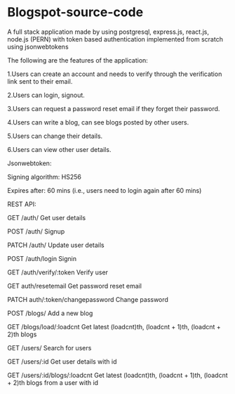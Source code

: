 # Blogspot-source-code

A full stack application made by using postgresql, express.js, react.js, node.js (PERN) with token based authentication implemented from scratch using jsonwebtokens


The following are the features of the application:

1.Users can create an account and needs to verify through the verification link sent to their email.

2.Users can login, signout.

3.Users can request a password reset email if they forget their password.

4.Users can write a blog, can see blogs posted by other users.

5.Users can change their details.

6.Users can view other user details.

Jsonwebtoken:

Signing algorithm: HS256

Expires after: 60 mins (i.e., users need to login again after 60 mins)


REST API:

GET /auth/    Get user details

POST /auth/    Signup

PATCH /auth/    Update user details

POST /auth/login    Signin

GET /auth/verify/:token    Verify user

GET auth/resetemail    Get password reset email

PATCH auth/:token/changepassword    Change password

POST /blogs/    Add a new blog

GET /blogs/load/:loadcnt    Get latest (loadcnt)th, (loadcnt + 1)th, (loadcnt + 2)th blogs

GET /users/    Search for users

GET /users/:id Get user details with id

GET /users/:id/blogs/:loadcnt Get latest (loadcnt)th, (loadcnt + 1)th, (loadcnt + 2)th blogs from a user with id



